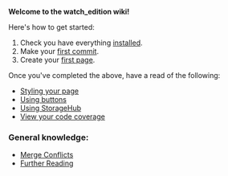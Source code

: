 **Welcome to the watch_edition wiki!**

Here's how to get started:
1. Check you have everything [installed](Installation). 
2. Make your [first commit](Tutorial-1-~-Creating-your-first-page). 
3. Create your [first page](./Tutorial-2:-Your-first-commit). 


Once you've completed the above, have a read of the following:
* [Styling your page](Styling)
* [Using buttons](Using-Buttons)
* [Using StorageHub](Using-StorageHub)
* [View your code coverage](Code-Coverage)

### General knowledge:
* [Merge Conflicts](Merge-conflicts!)
* [Further Reading](Further-Reading)
